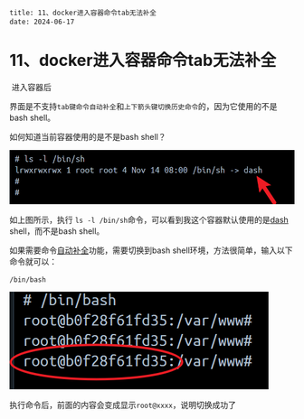 ```
title: 11、docker进入容器命令tab无法补全
date: 2024-06-17
```





# 11、docker进入容器命令tab无法补全



​			进入容器后

​	界面是不支持`tab键命令自动补全`和`上下箭头键切换历史命令`的，因为它使用的不是bash shell。

如何知道当前容器使用的是不是bash shell？

![image-20240617105536772](./../../.vuepress/public/images/image-20240617105536772.png)





如上图所示，执行 `ls -l /bin/sh`命令，可以看到我这个容器默认使用的是[dash](https://so.csdn.net/so/search?q=dash&spm=1001.2101.3001.7020) shell，而不是bash shell。

如果需要命令[自动补全](https://so.csdn.net/so/search?q=自动补全&spm=1001.2101.3001.7020)功能，需要切换到bash shell环境，方法很简单，输入以下命令就可以：

```
/bin/bash
```



![image-20240617105634796](./../../.vuepress/public/images/image-20240617105634796.png)



执行命令后，前面的内容会变成显示`root@xxxx`，说明切换成功了







































